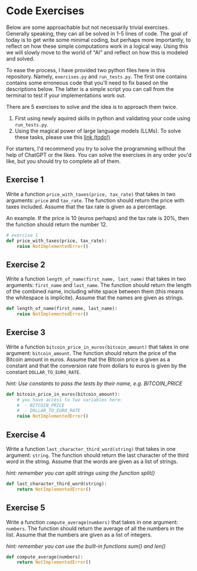 # Code Exercises

Below are some approachable but not necessarily trivial exercises. Generally
speaking, they can all be solved in 1-5 lines of code. The goal of today is 
to get write some minimal coding, but perhaps more importantly, to reflect
on how these simple computations work in a logical way. Using this we will
slowly move to the world of "AI" and reflect on how this is modeled and solved.

To ease the process, I have provided two python files here in this repository.
Namely, `exercises.py` and `run_tests.py`. The first one contains contains some
erroneous code that you'll need to fix based on the descriptions below. The latter
is a simple script you can call from the terminal to test if your implementations
work out.

There are 5 exercises to solve and the idea is to approach them twice.
1. First using newly aquired skills in python and validating your code using `run_tests.py`.
2. Using the magical power of large language models (LLMs). To solve these tasks, please use this [link (todo!)](todo)

For starters, I'd recommend you try to solve the programming without the help of ChatGPT or the likes. You can solve the exercises in any order you'd like, but you should try to complete all of them.

## Exercise 1
Write a function `price_with_taxes(price, tax_rate)` that takes in two arguments: `price` and `tax_rate`. The function should return the price with taxes included. Assume that the tax rate is given as a percentage.

An example. If the price is 10 (euros perhaps) and the tax rate is 20%, then the function should return the number 12.
```python
# exercise 1
def price_with_taxes(price, tax_rate):
    raise NotImplementedError()
```

## Exercise 2
Write a function `length_of_name(first_name, last_name)` that takes in two arguments: `first_name` and `last_name`. The function should return the length of the combined name, including white space between them (this means the whitespace is implicite). Assume that the names are given as strings.

```python
def length_of_name(first_name, last_name):
    raise NotImplementedError()
```

## Exercise 3
Write a function `bitcoin_price_in_euros(bitcoin_amount)` that takes in one argument: `bitcoin_amount`. The function should return the price of the Bitcoin amount in euros. Assume that the Bitcoin price is given as a constant and that the conversion rate from dollars to euros is given by the constant `DOLLAR_TO_EURO_RATE`.

*hint: Use constants to pass the tests by their name, e.g. BITCOIN_PRICE*

```python
def bitcoin_price_in_euros(bitcoin_amount):
    # you have access to two variables here:
    #  - BITCOIN_PRICE
    #  - DOLLAR_TO_EURO_RATE
    raise NotImplementedError()
```

## Exercise 4
Write a function `last_character_third_word(string)` that takes in one argument: `string`. The function should return the last character of the third word in the string. Assume that the words are given as a list of strings.

*hint: remember you can split strings using the function split()*

```python
def last_character_third_word(string):
    return NotImplementedError()
```


## Exercise 5
Write a function `compute_average(numbers)` that takes in one argument: `numbers`. The function should return the average of all the numbers in the list. Assume that the numbers are given as a list of integers.

*hint: remember you can use the built-in functions sum() and len()*

```python
def compute_average(numbers):
    return NotImplementedError()
```